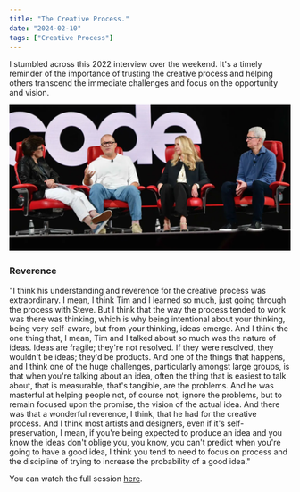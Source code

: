 ```yaml
---
title: "The Creative Process."
date: "2024-02-10"
tags: ["Creative Process"]
---
```


I stumbled across this 2022 interview over the weekend. It's a timely reminder of the importance of trusting the creative process and helping others transcend the immediate challenges and focus on the opportunity and vision.

![Recode22](note_images/code22_Cook-Ive-Laurene-Jobs.png)

### Reverence

"I think his understanding and reverence for the creative process was extraordinary. I mean, I think Tim and I learned so much, just going through the process with Steve. But I think that the way the process tended to work was there was thinking, which is why being intentional about your thinking, being very self-aware, but from your thinking, ideas emerge. And I think the one thing that, I mean, Tim and I talked about so much was the nature of ideas. Ideas are fragile; they're not resolved. If they were resolved, they wouldn't be ideas; they'd be products. And one of the things that happens, and I think one of the huge challenges, particularly amongst large groups, is that when you're talking about an idea, often the thing that is easiest to talk about, that is measurable, that's tangible, are the problems. And he was masterful at helping people not, of course not, ignore the problems, but to remain focused upon the promise, the vision of the actual idea. And there was that a wonderful reverence, I think, that he had for the creative process. And I think most artists and designers, even if it's self-preservation, I mean, if you're being expected to produce an idea and you know the ideas don't oblige you, you know, you can't predict when you're going to have a good idea, I think you tend to need to focus on process and the discipline of trying to increase the probability of a good idea."

You can watch the full session [here](https://youtu.be/sdvzYtgmIjs?si=eo9X7gxb8vQcYvsS&t=2046).
